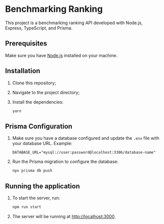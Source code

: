 # Benchmarking Ranking

This project is a benchmarking ranking API developed with Node.js, Express, TypeScript, and Prisma.

## Prerequisites

Make sure you have [Node.js](https://nodejs.org/) installed on your machine.

## Installation

1. Clone this repository;

2. Navigate to the project directory;

3. Install the dependencies:

   ```bash
   yarn
   ```

## Prisma Configuration

1. Make sure you have a database configured and update the `.env` file with your database URL. Example:

   ```
   DATABASE_URL="mysql://user:password@localhost:3306/database-name"
   ```

2. Run the Prisma migration to configure the database:

   ```bash
   npx prisma db push
   ```

## Running the application

1. To start the server, run:

   ```bash
   npm run start
   ```

2. The server will be running at [http://localhost:3000](http://localhost:3000).
